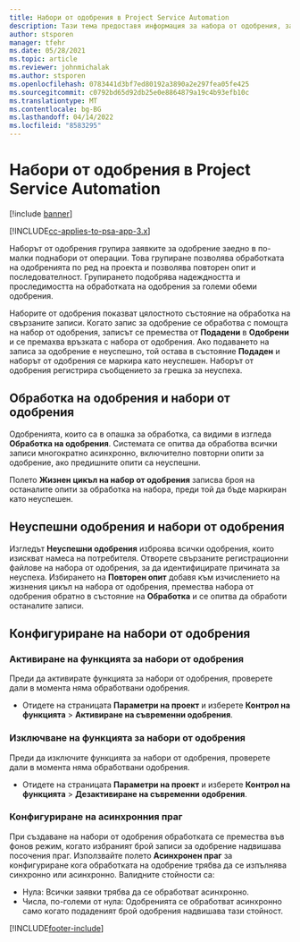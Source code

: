 ```yaml
---
title: Набори от одобрения в Project Service Automation
description: Тази тема предоставя информация за набора от одобрения, заявките и поднаборите на тези операции.
author: stsporen
manager: tfehr
ms.date: 05/28/2021
ms.topic: article
ms.reviewer: johnmichalak
ms.author: stsporen
ms.openlocfilehash: 0783441d3bf7ed80192a3890a2e297fea05fe425
ms.sourcegitcommit: c0792bd65d92db25e0e8864879a19c4b93efb10c
ms.translationtype: MT
ms.contentlocale: bg-BG
ms.lasthandoff: 04/14/2022
ms.locfileid: "8583295"
---
```

# <a name="approval-sets-in-project-service-automation"></a>Набори от одобрения в Project Service Automation

[!include [banner](../includes/psa-now-project-operations.md)]

[!INCLUDE[cc-applies-to-psa-app-3.x](../includes/cc-applies-to-psa-app-3x.md)]

Наборът от одобрения групира заявките за одобрение заедно в по-малки поднабори от операции. Това групиране позволява обработката на одобренията по ред на проекта и позволява повторен опит и последователност. Групирането подобрява надеждността и проследимостта на обработката на одобрения за големи обеми одобрения.

Наборите от одобрения показват цялостното състояние на обработка на свързаните записи. Когато запис за одобрение се обработва с помощта на набор от одобрения, записът се премества от **Подадени** в **Одобрени** и се премахва връзката с набора от одобрения. Ако подаването на записа за одобрение е неуспешно, той остава в състояние **Подаден** и наборът от одобрения се маркира като неуспешен. Наборът от одобрения регистрира съобщението за грешка за неуспеха.

## <a name="processing-approvals-and-approval-sets"></a>Обработка на одобрения и набори от одобрения
Одобренията, които са в опашка за обработка, са видими в изгледа **Обработка на одобрения**. Системата се опитва да обработва всички записи многократно асинхронно, включително повторни опити за одобрение, ако предишните опити са неуспешни.

Полето **Жизнен цикъл на набор от одобрения** записва броя на останалите опити за обработка на набора, преди той да бъде маркиран като неуспешен.

## <a name="failed-approvals-and-approval-sets"></a>Неуспешни одобрения и набори от одобрения
Изгледът **Неуспешни одобрения** изброява всички одобрения, които изискват намеса на потребителя. Отворете свързаните регистрационни файлове на набора от одобрения, за да идентифицирате причината за неуспеха.
Избирането на **Повторен опит** добавя към изчислението на жизнения цикъл на набора от одобрения, премества набора от одобрения обратно в състояние на **Обработка** и се опитва да обработи останалите записи.

## <a name="configure-approval-sets"></a>Конфигуриране на набори от одобрения

###  <a name="enable-the-approval-sets-feature"></a>Активиране на функцията за набори от одобрения
Преди да активирате функцията за набори от одобрения, проверете дали в момента няма обработвани одобрения.

- Отидете на страницата **Параметри на проект** и изберете **Контрол на функцията** > **Активиране на съвременни одобрения**.

### <a name="turn-off-the-approval-sets-feature"></a>Изключване на функцията за набори от одобрения
Преди да изключите функцията за набори от одобрения, проверете дали в момента няма обработвани одобрения.

- Отидете на страницата **Параметри на проект** и изберете **Контрол на функцията** > **Дезактивиране на съвременни одобрения**.

### <a name="configuring-the-asynchronous-threshold"></a>Конфигуриране на асинхронния праг 
При създаване на набори от одобрения обработката се премества във фонов режим, когато избраният брой записи за одобрение надвишава посочения праг. Използвайте полето **Асинхронен праг** за конфигуриране кога обработката на одобрение трябва да се изпълнява синхронно или асинхронно.
Валидните стойности са:

  - Нула: Всички заявки трябва да се обработват асинхронно. 
  - Числа, по-големи от нула: Одобренията се обработват асинхронно само когато подаденият брой одобрения надвишава тази стойност.

[!INCLUDE[footer-include](../includes/footer-banner.md)]
